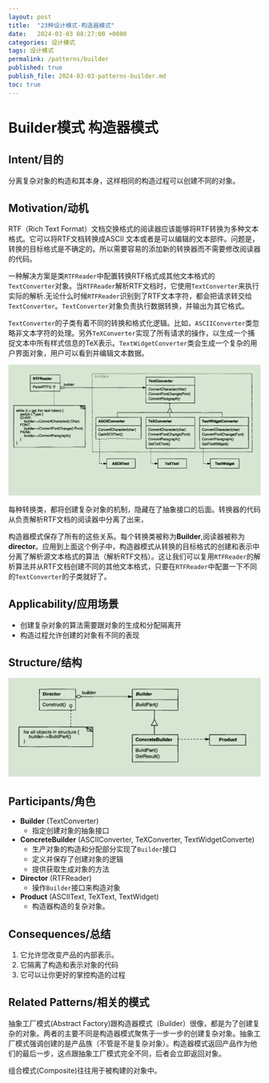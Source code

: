 ```yaml
---
layout: post
title:  "23种设计模式-构造器模式"
date:   2024-03-03 08:27:00 +0800
categories: 设计模式
tags: 设计模式
permalink: /patterns/builder
published: true
publish_file: 2024-03-03-patterns-builder.md
toc: true
---
```

# Builder模式 构造器模式


## Intent/目的

分离复杂对象的构造和其本身，这样相同的构造过程可以创建不同的对象。

## Motivation/动机

RTF（Rich Text Format）文档交换格式的阅读器应该能够将RTF转换为多种文本格式。它可以将RTF文档转换成ASCII 文本或者是可以编辑的文本部件。问题是，转换的目标格式是不确定的。所以需要容易的添加新的转换器而不需要修改阅读器的代码。

一种解决方案是类`RTFReader`中配置转换RTF格式成其他文本格式的`TextConverter`对象。当`RTFReader`解析RTF文档时，它使用`TextConverter`来执行实际的解析.无论什么时候`RTFReader`识别到了RTF文本字符，都会把请求转交给`TextConverter`。`TextConverter`对象负责执行数据转换，并输出为其它格式。

`TextConverter`的子类有着不同的转换和格式化逻辑。比如，`ASCIIConverter`类忽略非文本字符的处理。另外`TeXConverter`实现了所有请求的操作，以生成一个捕捉文本中所有样式信息的TeX表示。`TextWidgetConverter`类会生成一个复杂的用户界面对象，用户可以看到并编辑文本数据。

![](/assets/notes/patterns/builder_01.png)

每种转换类，都将创建复杂对象的机制，隐藏在了抽象接口的后面。转换器的代码从负责解析RTF文档的阅读器中分离了出来，

构造器模式保存了所有的这些关系。每个转换类被称为**Builder**,阅读器被称为**director**。应用到上面这个例子中，构造器模式从转换的目标格式的创建和表示中分离了解析源文本格式的算法（解析RTF文档）。这让我们可以复用`RTFReader`的解析算法并从RTF文档创建不同的其他文本格式，只要在`RTFReader`中配置一下不同的`TextConverter`的子类就好了。

## Applicability/应用场景

- 创建复杂对象的算法需要跟对象的生成和分配隔离开
- 构造过程允许创建的对象有不同的表现

## Structure/结构

![](/assets/notes/patterns/builder_02.png)

## Participants/角色

- **Builder** (TextConverter)
    - 指定创建对象的抽象接口
- **ConcreteBuilder** (ASCIIConverter, TeXConverter, TextWidgetConverte)
    - 生产对象的构造和分配部分实现了`Builder`接口
    - 定义并保存了创建对象的逻辑
    - 提供获取生成对象的方法
- **Director** (RTFReader)
    - 操作`Builder`接口来构造对象
- **Product** (ASCIIText, TeXText, TextWidget)
    - 构造器构造的复杂对象。

## Consequences/总结

1. 它允许您改变产品的内部表示。
1. 它隔离了构造和表示对象的代码
1. 它可以让你更好的掌控构造的过程

## Related Patterns/相关的模式

抽象工厂模式(Abstract Factory)跟构造器模式（Builder）很像，都是为了创建复杂的对象。两者的主要不同是构造器模式聚焦于一步一步的创建复杂对象。抽象工厂模式强调创建的是产品族（不管是不是复杂对象）。构造器模式返回产品作为他们的最后一步，这点跟抽象工厂模式完全不同，后者会立即返回对象。

组合模式(Composite)往往用于被构建的对象中。